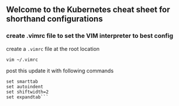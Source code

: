 ## Welcome to the Kubernetes cheat sheet for shorthand configurations

### create .vimrc file to set the VIM interpreter to best config

create a `.vimrc` file at the root location

`vim ~/.vimrc`

post this update it with following commands

```set number
set smarttab
set autoindent
set shiftwidth=2
set expandtab```